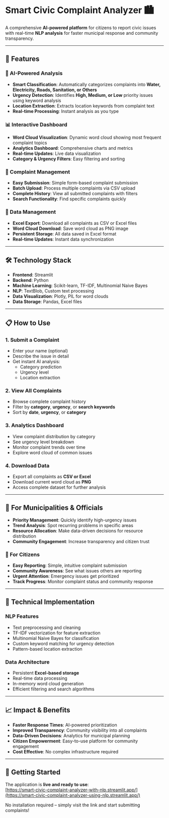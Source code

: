 # Smart Civic Complaint Analyzer 🏙️

A comprehensive **AI-powered platform** for citizens to report civic issues with real-time **NLP analysis** for faster municipal response and community transparency.

---

## 🚀 Features

### 🤖 AI-Powered Analysis
- **Smart Classification**: Automatically categorizes complaints into **Water, Electricity, Roads, Sanitation, or Others**  
- **Urgency Detection**: Identifies **High, Medium, or Low** priority issues using keyword analysis  
- **Location Extraction**: Extracts location keywords from complaint text  
- **Real-time Processing**: Instant analysis as you type  

### 📊 Interactive Dashboard
- **Word Cloud Visualization**: Dynamic word cloud showing most frequent complaint topics  
- **Analytics Dashboard**: Comprehensive charts and metrics  
- **Real-time Updates**: Live data visualization  
- **Category & Urgency Filters**: Easy filtering and sorting  

### 📝 Complaint Management
- **Easy Submission**: Simple form-based complaint submission  
- **Batch Upload**: Process multiple complaints via CSV upload  
- **Complete History**: View all submitted complaints with filters  
- **Search Functionality**: Find specific complaints quickly  

### 💾 Data Management
- **Excel Export**: Download all complaints as CSV or Excel files  
- **Word Cloud Download**: Save word cloud as PNG image  
- **Persistent Storage**: All data saved in Excel format  
- **Real-time Updates**: Instant data synchronization  

---

## 🛠️ Technology Stack
- **Frontend**: Streamlit  
- **Backend**: Python  
- **Machine Learning**: Scikit-learn, TF-IDF, Multinomial Naive Bayes  
- **NLP**: TextBlob, Custom text processing  
- **Data Visualization**: Plotly, PIL for word clouds  
- **Data Storage**: Pandas, Excel files  

---

## 📋 How to Use

### 1. Submit a Complaint
- Enter your name (optional)  
- Describe the issue in detail  
- Get instant AI analysis:  
  - Category prediction  
  - Urgency level  
  - Location extraction  

### 2. View All Complaints
- Browse complete complaint history  
- Filter by **category**, **urgency**, or **search keywords**  
- Sort by **date**, **urgency**, or **category**  

### 3. Analytics Dashboard
- View complaint distribution by category  
- See urgency level breakdown  
- Monitor complaint trends over time  
- Explore word cloud of common issues  

### 4. Download Data
- Export all complaints as **CSV or Excel**  
- Download current word cloud as **PNG**  
- Access complete dataset for further analysis  

---

## 🎯 For Municipalities & Officials
- **Priority Management**: Quickly identify high-urgency issues  
- **Trend Analysis**: Spot recurring problems in specific areas  
- **Resource Allocation**: Make data-driven decisions for resource distribution  
- **Community Engagement**: Increase transparency and citizen trust  

### 👥 For Citizens
- **Easy Reporting**: Simple, intuitive complaint submission  
- **Community Awareness**: See what issues others are reporting  
- **Urgent Attention**: Emergency issues get prioritized  
- **Track Progress**: Monitor complaint status and community response  

---

## 🔧 Technical Implementation

### NLP Features
- Text preprocessing and cleaning  
- TF-IDF vectorization for feature extraction  
- Multinomial Naive Bayes for classification  
- Custom keyword matching for urgency detection  
- Pattern-based location extraction  

### Data Architecture
- Persistent **Excel-based storage**  
- Real-time data processing  
- In-memory word cloud generation  
- Efficient filtering and search algorithms  

---

## 📈 Impact & Benefits
- **Faster Response Times**: AI-powered prioritization  
- **Improved Transparency**: Community visibility into all complaints  
- **Data-Driven Decisions**: Analytics for municipal planning  
- **Citizen Empowerment**: Easy-to-use platform for community engagement  
- **Cost Effective**: No complex infrastructure required  

---

## 🚀 Getting Started
The application is **live and ready to use**:  
[https://smart-civic-complaint-analyzer-with-nlp.streamlit.app/](https://smart-civic-complaint-analyzer-using-nlp.streamlit.app/)  

No installation required – simply visit the link and start submitting complaints!

